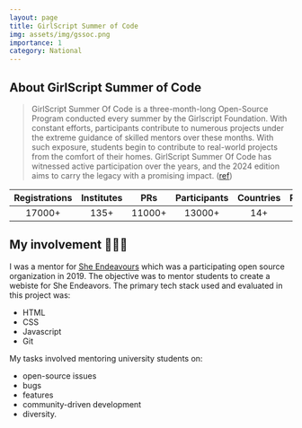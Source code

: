 ```yaml
---
layout: page
title: GirlScript Summer of Code
img: assets/img/gssoc.png
importance: 1
category: National
---
```


## About GirlScript Summer of Code  

> GirlScript Summer Of Code is a three-month-long Open-Source Program conducted every summer by the Girlscript Foundation. With constant efforts, participants contribute to numerous projects under the extreme guidance of skilled mentors over these months. With such exposure, students begin to contribute to real-world projects from the comfort of their homes. GirlScript Summer Of Code has witnessed active participation over the years, and the 2024 edition aims to carry the legacy with a promising impact. ([ref](https://gssoc.girlscript.tech/))

| Registrations | Institutes | PRs | Participants | Countries | Projects |
| :----: | :----: | :----: | :----: |:----: | :----: |
| 17000+ | 135+ | 11000+ | 13000+ | 14+ | 100+ |


## My involvement 👩🏻‍🏫

I was a mentor for [She Endeavours](https://sheendeavors.org/) which was a participating open source organization in 2019. The objective was to mentor students to create a webiste for She Endeavors. The primary tech stack used and evaluated in this project was:
- HTML
- CSS
- Javascript
- Git

My tasks involved mentoring university students on:
- open-source issues
- bugs
- features
- community-driven development
- diversity.
